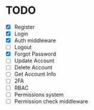 # TODO
 - [X] Register
 - [X] Login
 - [X] Auth middleware
 - [ ] Logout
 - [X] Forgot Password
 - [ ] Update Account
 - [ ] Delete Account
 - [ ] Get Account Info
 - [ ] 2FA
 - [ ] RBAC
 - [ ] Permissions system
 - [ ] Permission check middleware